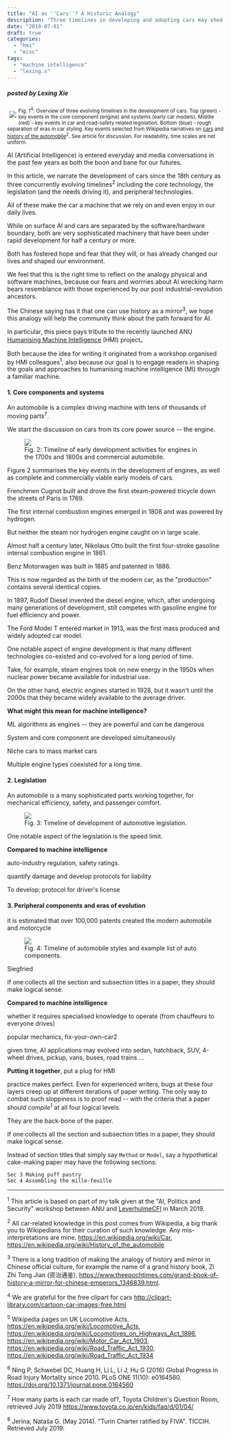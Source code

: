 ```yaml
---
title: "AI as ''Cars''? A Historic Analogy"
description: "Three timelines in developing and adopting cars may shed light on what humanity would do with machine intelligence."
date: "2019-07-01"
draft: true
categories:
  - "hmi"
  - "misc"
tags:
  - "machine intelligence"
  - "lexing.x"
---
```



##### posted by _Lexing Xie_<br /><p />

<img style="float: left;"
	src="/img/AI_cars/overview.png" Hspace="5" Vspace="10"><p />
  <small>
    Fig. 1<sup>4</sup>: Overview of three evolving timelines in the development of cars. Top (green) - key events in the core component (engine) and systems (early car models). Middle (red) - key events in car and road-safety related legislation. Bottom (blue) - rough separation of eras in car styling. Key events selected from Wikipedia narratives on [cars](https://en.wikipedia.org/wiki/Car) and [history of the automobile](https://en.wikipedia.org/wiki/History_of_the_automobile)<sup>2</sup>. See article for discussion. For readability, time scales are not uniform.
  </small>

<!--more-->
AI (Artificial Intelligence) is entered everyday and media conversations in the past few years as both the boon and bane for our futures.
<!-- s -->
In this article, we narrate the development of cars since the 18th century as three concurrently evolving timelines<sup>2</sup> including the core technology, the legislation (and the needs driving it), and peripheral technologies.
<!-- s -->
All of these make the car a machine that we rely on and even enjoy in our daily lives.
<!-- s -->
While on surface AI and cars are separated by the software/hardware boundary, both are very sophisticated machinery that have been under rapid development for half a century or more.
<!-- s -->
Both has fostered hope and fear that they will, or has already changed our lives and shaped our environment.


We feel that this is the right time to reflect on the analogy physical and software machines,
because our fears and worrries about AI wrecking harm bears resemblance with those experienced by our post industrial-revolution ancestors.
<!-- s -->
The Chinese saying has it that one can use history as a mirror<sup>3</sup>, we hope this analogy will help the community think about the path forward for AI.
<!-- s -->
In particular, this piece pays tribute to the recently launched ANU [Humanising Machine Intelligence](https://hmi.anu.edu.au/) (HMI) project。
<!-- s -->
Both because the idea for writing it originated from a workshop organised by HMI colleagues<sup>1</sup>,
also because our goal is to engage readers in shaping the goals and approaches to humanising machine intelligence (MI) through a familiar machine.
<!-- s -->

#### 1. Core components and systems

An automobile is a complex driving machine with tens of thousands of moving parts<sup>7</sup>.
<!-- s -->
We start the discussion on cars from its core power source -- the engine.
<!-- s -->

<figure class="asn-fig asn-left" style="max-width: 750px;">
    <img src="/img/AI_cars/engine.png">
    <figcaption>
      Fig. 2: Timeline of early development activities for engines in the 1700s and 1800s and commercial automobile.
    </figcaption>
</figure>

Figure 2 summarises the key events in the development of engines, as well as complete and commercially viable early models of cars.
<!-- s -->
Frenchmen Cugnot built and drove the first steam-powered tricycle down the streets of Paris in 1769.
<!-- s -->
The first internal combustion engines emerged in 1808 and was powered by hydrogen.
<!-- s -->
But neither the steam nor hydrogen engine caught on in large scale.
<!-- s -->
Almost half a century later, Nikolaus Otto built the first four-stroke gasoline internal combustion engine in 1861.
<!-- s -->
Benz Motorwagen was built in 1885 and patented in 1886.
<!-- s -->
This is now regarded as the birth of the modern car, as the "production" contains several identical copies.
<!-- s -->
In 1897,  Rudolf Diesel invented the diesel engine, which, after undergoing many generations of development, still competes with gasoline engine for fuel efficiency and power.
<!-- s -->
The Ford Model T entered market in 1913, was the first mass produced and widely adopted car model.

One notable aspect of engine development is that many different technologies co-existed and co-evolved for a long period of time.
<!-- s -->
Take, for example, steam engines took on new energy in the 1950s when nuclear power became available for industrial use.
<!-- s -->
On the other hand, electric engines started in 1928, but it wasn't until the 2000s that they became widely available to the average driver.

**What might this mean for machine intelligence?**

ML algorithms as engines -- they are powerful and can be dangerous

System and core component are developed simultaneously

Niche cars to mass market cars

Multiple engine types coexisted for a long time.

#### 2. Legislation

An automobile is a many sophisticated parts working together, for mechanical efficiency, safety, and passenger comfort.
<!-- s -->

<figure class="asn-fig asn-left" style="max-width: 800px;">
    <img src="/img/AI_cars/legislation.png">
    <figcaption>
      Fig. 3: Timeline of development of automotive legislation.
    </figcaption>
</figure>

One notable aspect of the legislation is the speed limit.
<!-- s -->

**Compared to machine intelligence**

auto-industry regulation, safety ratings.

quantify damage and develop protocols for liability

To develop: protocol for driver's license


#### 3. Peripheral components and eras of evolution

it is estimated that over 100,000 patents created the modern automobile and motorcycle
<!-- s -->

<figure class="asn-fig asn-left" style="max-width: 800px;">
    <img src="/img/AI_cars/otherthings.png">
    <figcaption>
      Fig. 4: Timeline of automobile styles and example list of auto components.
    </figcaption>
</figure>

<!--
In 1870 Siegfried Marcus built the first gasoline powered combustion engine, which he placed on a pushcart, building four progressively more sophisticated combustion-engine cars over a 10-to-15-year span that influenced later cars. Marcus created the two-cycle combustion engine.[citation needed] The car's second incarnation in 1880 introduced a four-cycle, gasoline-powered engine, an ingenious carburetor design and magneto ignition. He created an additional two models further refining his design with steering, a clutch and a brake.
-->
Siegfried
<!-- s -->
If one collects all the section and subsection titles in a paper, they should make logical sense.
<!-- s -->

**Compared to machine intelligence**

whether it requires specialised knowledge to operate (from chauffeurs to everyone drives)

popular mechanics, fix-your-own-car2

given time, AI applications may evolved into sedan, hatchback, SUV, 4-wheel drives, pickup, vans, buses, road trains ...

**Putting it together**,
put a plug for HMI

practice makes perfect.
Even for experienced writers, bugs at these four layers creep up at different iterations of paper writing. The only way to combat such sloppiness is to proof read -- with the criteria that a paper should
_compile_<sup>1</sup> at all four logical levels.

They are the back-bone of the paper.
<!-- s -->
If one collects all the section and subsection titles in a paper, they should make logical sense.
<!-- s -->
Instead of section titles that simply say `Method` or `Model`, say a hypothetical cake-making paper may have the following sections:
```
Sec 3 Making puff pastry
Sec 4 Assembling the mille-feuille
```

---------
<sup>1</sup> This article is based on part of my talk given at the "AI, Politics and Security" workshop between ANU and [LeverhulmeCFI](http://lcfi.ac.uk/) in March 2019.

<sup>2</sup> All car-related knowledge in this post comes from Wikipedia, a big thank you to Wikipedians for their curation of such knowledge. Any mis-interpretations are mine. https://en.wikipedia.org/wiki/Car, https://en.wikipedia.org/wiki/History_of_the_automobile

<sup>3</sup> There is a long tradition of making the analogy of history and mirror in Chinese official culture, for example the name of a grand history book, Zi Zhi Tong Jian (资治通鉴), https://www.theepochtimes.com/grand-book-of-history-a-mirror-for-chinese-emperors_1346839.html.

<sup>4</sup> We are grateful for the free clipart for cars http://clipart-library.com/cartoon-car-images-free.html

<sup>5</sup> Wikipedia pages on UK Locomotive Acts, https://en.wikipedia.org/wiki/Locomotive_Acts, https://en.wikipedia.org/wiki/Locomotives_on_Highways_Act_1896, https://en.wikipedia.org/wiki/Motor_Car_Act_1903, https://en.wikipedia.org/wiki/Road_Traffic_Act_1930, https://en.wikipedia.org/wiki/Road_Traffic_Act_1934

<sup>6</sup> Ning P, Schwebel DC, Huang H, Li L, Li J, Hu G (2016) Global Progress in Road Injury Mortality since 2010. PLoS ONE 11(10): e0164560. https://doi.org/10.1371/journal.pone.0164560

<sup>7</sup> How many parts is each car made of?, Toyota Children's Question Room, retrieved July 2019 https://www.toyota.co.jp/en/kids/faq/d/01/04/

<sup>8</sup> Jerina, Nataša G. (May 2014). "Turin Charter ratified by FIVA". TICCIH. Retrieved July 2019.
